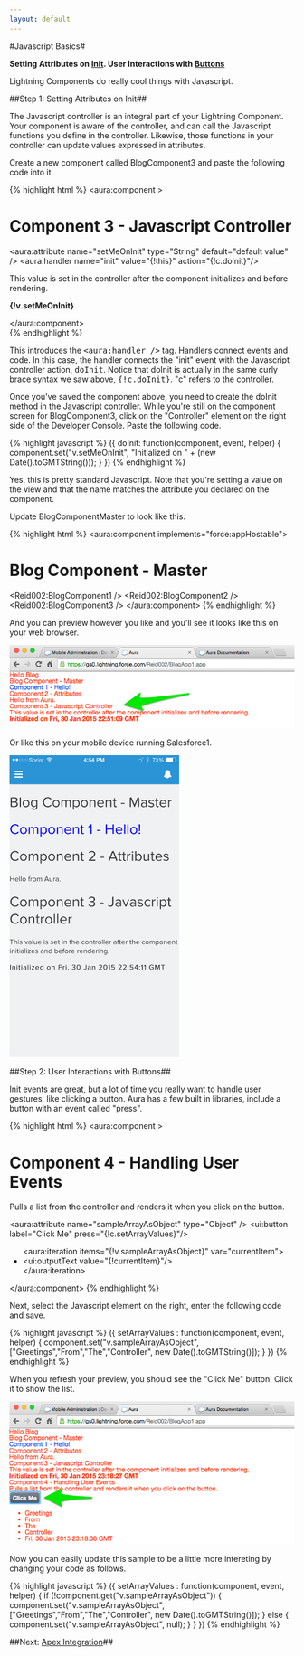 ```yaml
---
layout: default
---
```


#Javascript Basics#

**Setting Attributes on [Init](#init). User Interactions with [Buttons](#buttons)**

Lightning Components do really cool things with Javascript.

<a name="init"></a>

##Step 1: Setting Attributes on Init##

The Javascript controller is an integral part of your Lightning Component.  Your component is aware of the controller, and can call the Javascript functions you define in the controller.  Likewise, those functions in your controller can update values expressed in attributes.

Create a new component called BlogComponent3 and paste the following code into it.

{% highlight html %}
<aura:component >
    <h1>Component 3 - Javascript Controller</h1>
    <aura:attribute name="setMeOnInit" type="String" default="default value" />
    <aura:handler name="init" value="{!this}" action="{!c.doInit}"/>
    <p>This value is set in the controller after the component initializes and before
    rendering.</p>
    <p><b>{!v.setMeOnInit}</b></p>
</aura:component>	
{% endhighlight %}

This introduces the <tt>&lt;aura:handler /&gt;</tt> tag. Handlers connect events and code. In this case, the handler connects the "init" event with the Javascript controller action, <tt>doInit</tt>.  Notice that doInit is actually in the same curly brace syntax we saw above, <tt>{!c.doInit}</tt>. "c" refers to the controller.

Once you've saved the component above, you need to create the doInit method in the Javascript controller.  While you're still on the component screen for BlogComponent3, click on the "Controller" element on the right side of the Developer Console. Paste the following code.

{% highlight javascript %}
({
    doInit: function(component, event, helper) {
    	component.set("v.setMeOnInit", "Initialized on " + (new Date().toGMTString()));
    }
})
{% endhighlight %}

Yes, this is pretty standard Javascript.  Note that you're setting a value on the view and that the name matches the attribute you declared on the component.

Update BlogComponentMaster to look like this.

{% highlight html %}
<aura:component implements="force:appHostable">
    <h1>Blog Component - Master</h1>
    <Reid002:BlogComponent1 />
    <Reid002:BlogComponent2 />
    <Reid002:BlogComponent3 />
</aura:component>
{% endhighlight %}

And you can preview however you like and you'll see it looks like this on your web browser.

<img src="images/lightning-component-javascript-controller.png" width="600px" />

Or like this on your mobile device running Salesforce1.

<img src="images/lightning-component-salesforce1-javascript-controller.png" width="300px" />

<a name="buttons"></a>

##Step 2: User Interactions with Buttons##

Init events are great, but a lot of time you really want to handle user gestures, like clicking a button. Aura has a few built in libraries, include a button with an event called "press".

{% highlight html %}
<aura:component >
    <h1>Component 4 - Handling User Events</h1>
    <p>Pulls a list from the controller and renders it when you click on the button.</p>
    <aura:attribute name="sampleArrayAsObject" type="Object" />
    <ui:button label="Click Me" press="{!c.setArrayValues}"/>
    <ul>
        <aura:iteration items="{!v.sampleArrayAsObject}" var="currentItem">
            <li><ui:outputText value="{!currentItem}"/></li>
        </aura:iteration>
    </ul>
</aura:component>
{% endhighlight %}

Next, select the Javascript element on the right, enter the following code and save.

{% highlight javascript %}
({
    setArrayValues : function(component, event, helper) {
		component.set("v.sampleArrayAsObject", 
                      ["Greetings","From","The","Controller", 
                      new Date().toGMTString()]);
    }
})
{% endhighlight %}

When you refresh your preview, you should see the "Click Me" button. Click it to show the list.

<img src="images/lightning-components-ui-events.png" width="600px" />

Now you can easily update this sample to be a little more intereting by changing your code as follows.

{% highlight javascript %}
({
    setArrayValues : function(component, event, helper) {
        if (!component.get("v.sampleArrayAsObject")) {
            component.set("v.sampleArrayAsObject", 
                ["Greetings","From","The","Controller", 
                    new Date().toGMTString()]);
        } else {
            component.set("v.sampleArrayAsObject", null);
        }
    }
})
{% endhighlight %}

##Next: [Apex Integration](apex-integration.html)##
